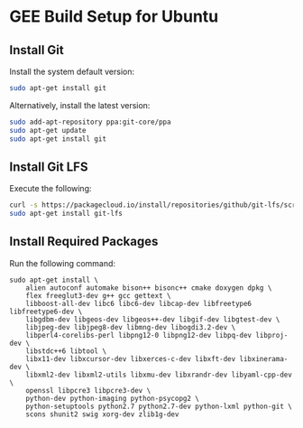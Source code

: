 # GEE Build Setup for Ubuntu

## Install Git

Install the system default version:

```bash
sudo apt-get install git
```

Alternatively, install the latest version:

```bash
sudo add-apt-repository ppa:git-core/ppa
sudo apt-get update
sudo apt-get install git
```

## Install Git LFS

Execute the following:

```bash
curl -s https://packagecloud.io/install/repositories/github/git-lfs/script.deb.sh | sudo bash
sudo apt-get install git-lfs
```

## Install Required Packages
Run the following command:
```
sudo apt-get install \
    alien autoconf automake bison++ bisonc++ cmake doxygen dpkg \
    flex freeglut3-dev g++ gcc gettext \
    libboost-all-dev libc6 libc6-dev libcap-dev libfreetype6 libfreetype6-dev \
    libgdbm-dev libgeos-dev libgeos++-dev libgif-dev libgtest-dev \
    libjpeg-dev libjpeg8-dev libmng-dev libogdi3.2-dev \
    libperl4-corelibs-perl libpng12-0 libpng12-dev libpq-dev libproj-dev \
    libstdc++6 libtool \
    libx11-dev libxcursor-dev libxerces-c-dev libxft-dev libxinerama-dev \
    libxml2-dev libxml2-utils libxmu-dev libxrandr-dev libyaml-cpp-dev \
    openssl libpcre3 libpcre3-dev \
    python-dev python-imaging python-psycopg2 \
    python-setuptools python2.7 python2.7-dev python-lxml python-git \
    scons shunit2 swig xorg-dev zlib1g-dev
```
